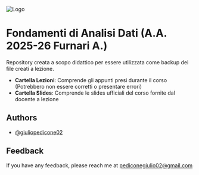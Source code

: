 ![Logo](https://images.squarespace-cdn.com/content/v1/60056c48dfad4a3649200fc0/1613294634908-3HTA3TR74HYYSNEIZSIJ/UniCT-Logo.jpg?format=1000w)

# Fondamenti di Analisi Dati (A.A. 2025-26 Furnari A.)

Repository creata a scopo didattico per essere utilizzata come backup dei file creati a lezione.


- **Cartella Lezioni**: Comprende gli appunti presi durante il corso (Potrebbero non essere corretti o presentare errori)
- **Cartella Slides**: Comprende le slides ufficiali del corso fornite dal docente a lezione

## Authors

- [@giuliopedicone02](https://www.github.com/giuliopedicone02)

## Feedback

If you have any feedback, please reach me at pediconegiulio02@gmail.com
